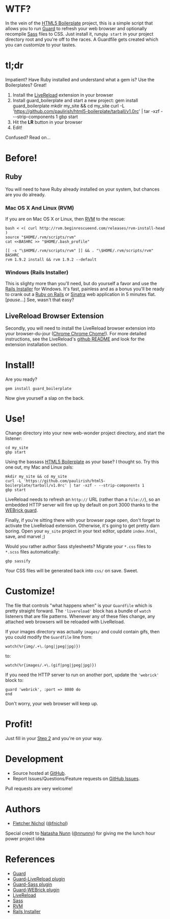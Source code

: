 # WTF?

In the vein of the [HTML5 Boilerplate](http://html5boilerplate.com) project, this is a simple script that allows you to run [Guard](http://github.com/guard/guard) to refresh your web browser and optionally recompile [Sass](http://sass-lang.com/) files to CSS. Just install it, run`gbp start` in your project directory root and you're off to the races. A Guardfile gets created which you can customize to your tastes.

# tl;dr

Impatient? Have Ruby installed and understand what a gem is? Use the Boilerplates? Great!

1. Install the [LiveReload](https://github.com/mockko/livereload#readme) extension in your browser
2. Install guard_boilerplate and start a new project:
        gem install guard_boilerplate
        mkdir my_site && cd my_site
        curl -L 'https://github.com/paulirish/html5-boilerplate/tarball/v1.0rc' | tar -xzf - --strip-components 1
        gbp start
3. Hit the **LR** button in your browser
4. Edit!

Confused? Read on...

# Before!

## Ruby

You will need to have Ruby already installed on your system, but chances are you do already.

### Mac OS X And Linux (RVM)

If you are on Mac OS X or Linux, then [RVM](http://rvm.beginrescueend.com/) to the rescue:

    bash < <( curl http://rvm.beginrescueend.com/releases/rvm-install-head )
    source "$HOME/.rvm/scripts/rvm"
    cat <<BASHRC >> "$HOME/.bash_profile"
     
    [[ -s "\$HOME/.rvm/scripts/rvm" ]] && . "\$HOME/.rvm/scripts/rvm"
    BASHRC
    rvm 1.9.2 install && rvm 1.9.2 --default

### Windows (Rails Installer)

This is slighty more than you'll need, but do yourself a favor and use the [Rails Installer](http://railsinstaller.org/) for Windows. It's fast, painless and as a bonus you'll be ready to crank out a [Ruby on Rails](http://rubyonrails.org/) or [Sinatra](http://www.sinatrarb.com/) web application in 5 minutes flat. \[*pause...*\] See, wasn't that easy?

## LiveReload Browser Extension

Secondly, you will need to install the LiveReload browser extension into your browser-du-jour ([Chrome Chrome Chome!](http://google.com/chrome)). For more detailed instructions, see the LiveReload's [github README](https://github.com/mockko/livereload) and look for the extension installation section.

# Install!

Are you ready?

    gem install guard_boilerplate

Now give yourself a slap on the back.

# Use!

Change directory into your new web-wonder project directory, and start the listener:

    cd my_site
    gbp start

Using the bassass [HTML5 Boilerplate](http://html5boilerplate.com/) as your base? I thought
so. Try this one out, my Mac and Linux pals:

    mkdir my_site && cd my_site
    curl -L 'https://github.com/paulirish/html5-boilerplate/tarball/v1.0rc' | tar -xzf - --strip-components 1
    gbp start

LiveReload needs to refresh an `http://` URL (rather than a `file://`), so an embedded HTTP server will fire up by default on port 3000 thanks to the [WEBrick guard](https://github.com/fnichol/guard-webrick).

Finally, if you're sitting there with your browser page open, don't forget to activate the LiveReload extension. Otherwise, it's going to get pretty darn boring. Open your `my_site` project in your text editor, update `index.html`, save, and marvel ;)

Would you rather author Sass stylesheets? Migrate your `*.css` files to `*.scss` files automatically:

    gbp sassify

Your CSS files will be generated back into `css/` on save. Sweet.

# Customize!

The file that controls "what happens when" is your `Guardfile` which is pretty straight forward. The `'livereload'` block has a bundle of `watch` listeners that are file patterns. Whenever any of these files change, any attached web browsers will be reloaded with LiveReload.

If your images directory was actually `images/` and could contain gifs, then you could modify the `Guardfile` line from:

    watch(%r{img/.+\.(png|jpeg|jpg)})

to:

    watch(%r{images/.+\.(gif|png|jpeg|jpg)})

If you need the HTTP server to run on another port, update the `'webrick'` block to:

    guard 'webrick', :port => 8080 do
    end

Don't worry, your web browser will keep up.

# Profit!

Just fill in your [Step 2](http://www.youtube.com/watch?v=y-eak9Jz3_k) and you're on your way.

# Development

* Source hosted at [GitHub](http://github.com/fnichol/guard_boilerplate).
* Report Issues/Questions/Feature requests on [GitHub Issues](http://github.com/fnichol/guard_boilerplate/issues).

Pull requests are very welcome!

# Authors

* [Fletcher Nichol](http://github.com/fnichol) ([@fnichol](http://twitter.com/fnichol))

Special credit to [Natasha Nunn](http://github.com/nnunn) ([@nnunny](http://twitter.com/nnunny)) for giving me the lunch hour power project idea

# References

* [Guard](https://github.com/guard/guard)
* [Guard-LiveReload plugin](https://github.com/guard/guard-livereload)
* [Guard-Sass plugin](https://github.com/guard/guard-sass)
* [Guard-WEBrick plugin](https://github.com/fnichol/guard-webrick)
* [LiveReload](https://github.com/mockko/livereload)
* [Sass](http://sass-lang.com/)
* [RVM](http://rvm.beginrescueend.com/)
* [Rails Installer](http://railsinstaller.org)
